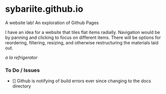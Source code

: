 # sybariite.github.io
A website lab! An exploration of Github Pages

I have an idea for a website that tiles flat items radially. Navigation would be by panning and clicking to focus on different items.
There will be options for reordering, filtering, resizing, and otherwise restructuring the materials laid out.

*a la refrigerator*

### To Do / Issues
- [] Github is notifying of build errors ever since changing to the docs directory
